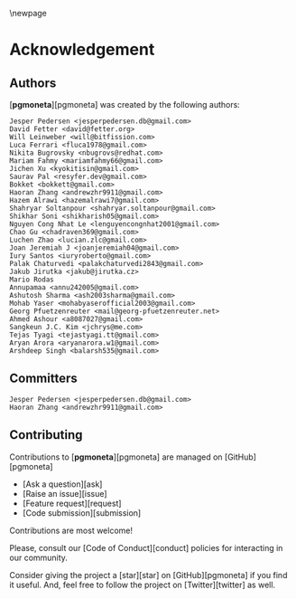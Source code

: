 \newpage

# Acknowledgement

## Authors

[**pgmoneta**][pgmoneta] was created by the following authors:

```
Jesper Pedersen <jesperpedersen.db@gmail.com>
David Fetter <david@fetter.org>
Will Leinweber <will@bitfission.com>
Luca Ferrari <fluca1978@gmail.com>
Nikita Bugrovsky <nbugrovs@redhat.com>
Mariam Fahmy <mariamfahmy66@gmail.com>
Jichen Xu <kyokitisin@gmail.com>
Saurav Pal <resyfer.dev@gmail.com>
Bokket <bokkett@gmail.com>
Haoran Zhang <andrewzhr9911@gmail.com>
Hazem Alrawi <hazemalrawi7@gmail.com>
Shahryar Soltanpour <shahryar.soltanpour@gmail.com>
Shikhar Soni <shikharish05@gmail.com>
Nguyen Cong Nhat Le <lenguyencongnhat2001@gmail.com>
Chao Gu <chadraven369@gmail.com>
Luchen Zhao <lucian.zlc@gmail.com>
Joan Jeremiah J <joanjeremiah04@gmail.com>
Iury Santos <iuryroberto@gmail.com>
Palak Chaturvedi <palakchaturvedi2843@gmail.com>
Jakub Jirutka <jakub@jirutka.cz>
Mario Rodas
Annupamaa <annu242005@gmail.com>
Ashutosh Sharma <ash2003sharma@gmail.com>
Mohab Yaser <mohabyaserofficial2003@gmail.com>
Georg Pfuetzenreuter <mail@georg-pfuetzenreuter.net>
Ahmed Ashour <a8087027@gmail.com>
Sangkeun J.C. Kim <jchrys@me.com>
Tejas Tyagi <tejastyagi.tt@gmail.com>
Aryan Arora <aryanarora.w1@gmail.com>
Arshdeep Singh <balarsh535@gmail.com>
```

## Committers

```
Jesper Pedersen <jesperpedersen.db@gmail.com>
Haoran Zhang <andrewzhr9911@gmail.com>
```

## Contributing

Contributions to [**pgmoneta**][pgmoneta] are managed on [GitHub][pgmoneta]

* [Ask a question][ask]
* [Raise an issue][issue]
* [Feature request][request]
* [Code submission][submission]

Contributions are most welcome!

Please, consult our [Code of Conduct][conduct] policies for interacting in our
community.

Consider giving the project a [star][star] on
[GitHub][pgmoneta] if you find it useful. And, feel free to follow
the project on [Twitter][twitter] as well.

